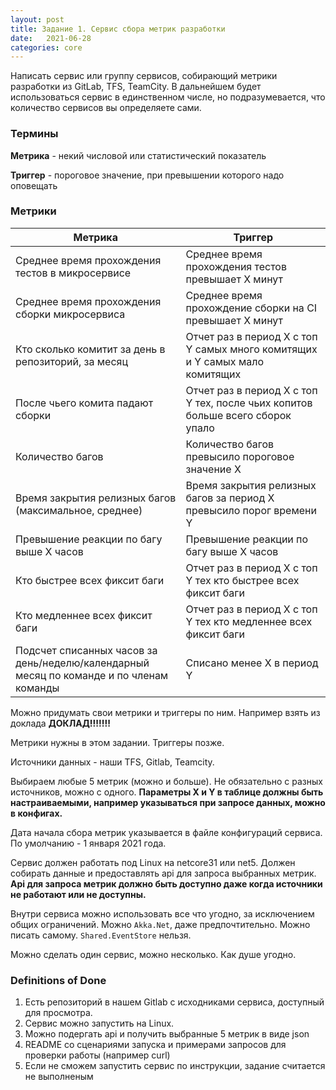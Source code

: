 ```yaml
---
layout: post
title: Задание 1. Сервис сбора метрик разработки
date:   2021-06-28 
categories: core
---
```

Написать сервис или группу сервисов, собирающий метрики разработки из GitLab, TFS, TeamCity. В дальнейшем будет использоваться сервис в единственном числе, но подразумевается, что количество сервисов вы определяете сами.

### Термины

**Метрика** - некий числовой или статистический показатель 

**Триггер** - пороговое значение, при превышении которого надо оповещать 

### Метрики

| Метрика                                        |Триггер                                           |
| -----------------------------------------------|--------------------------------------------------|
| Среднее время прохождения тестов в микросервисе|Среднее время прохождения тестов превышает X минут|
| Среднее время прохождения сборки микросервиса|Среднее время прохождение сборки на CI превышает X минут|
| Кто сколько комитит за день в репозиторий, за месяц|Отчет раз в период Х с топ Y самых много комитящих и Y самых мало комитящих|
| После чьего комита падают сборки|Отчет раз в период Х с топ Y тех, после чьих копитов больше всего сборок упало|
| Количество багов|Количество багов превысило пороговое значение X|
| Время закрытия релизных багов (максимальное, среднее)|Время закрытия релизных багов за период X превысило порог времени Y|
| Превышение реакции по багу выше X часов|Превышение реакции по багу выше X часов|
| Кто быстрее всех фиксит баги|Отчет раз в период X с топ Y тех кто быстрее всех фиксит баги|
| Кто медленнее всех фиксит баги|Отчет раз в период X с топ Y тех кто медленнее всех фиксит баги|
| Подсчет списанных часов за день/неделю/календарный месяц по команде и по членам команды|Списано менее Х в период Y|

Можно придумать свои метрики и триггеры по ним. Например взять из доклада **ДОКЛАД!!!!!!!**

Метрики нужны в этом задании. Триггеры позже. 

Источники данных - наши TFS, Gitlab, Teamcity. 

Выбираем любые 5 метрик (можно и больше). Не обязательно с разных источников, можно с одного. **Параметры X и Y в таблице должны быть настраиваемыми, например указываться при запросе данных, можно в конфигах.**

Дата начала сбора метрик указывается в файле конфигураций сервиса. По умолчанию - 1 января 2021 года.

Сервис должен работать под Linux на netcore31 или net5. Должен собирать данные и предоставлять api для запроса выбранных метрик. **Api для запроса метрик должно быть доступно даже когда источники не работают или не доступны.**

Внутри сервиса можно использовать все что угодно, за исключением общих ограничений. Можно `Akka.Net`, даже предпочтительно. Можно писать самому. `Shared.EventStore` нельзя.

Можно сделать один сервис, можно несколько. Как душе угодно.

### Definitions of Done

1. Есть репозиторий в нашем Gitlab с исходниками сервиса, доступный для просмотра.
2. Сервис можно запустить на Linux.
3. Можно подергать api и получить выбранные 5 метрик в виде json
4. README со сценариями запуска и примерами запросов для проверки работы (например curl)
5. Если не сможем запустить сервис по инструкции, задание считается не выполненым